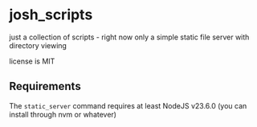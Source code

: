# josh_scripts

just a collection of scripts - right now only a simple static file server with directory viewing

license is MIT

## Requirements

The `static_server` command requires at least NodeJS v23.6.0 (you can install through nvm or whatever)
